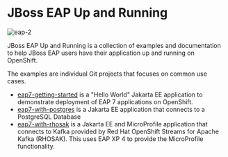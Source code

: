 # JBoss EAP Up and Running

![eap-2](https://user-images.githubusercontent.com/6193/220100789-98f8f1e3-dad3-416f-8c6e-86a9d4da301d.png)

JBoss EAP Up and Running is a collection of examples and documentation to help JBoss EAP users have their application up and running on OpenShift.

The examples are individual Git projects that focuses on common use cases.

* [eap7-getting-started](https://github.com/jboss-eap-up-and-running/eap7-getting-started) is a "Hello World" Jakarta EE application to demonstrate deployment of EAP 7 applications on OpenShift. 
* [eap7-with-postgres](https://github.com/jboss-eap-up-and-running/eap7-with-postgres) is a Jakarta EE application that connects to a PostgreSQL Database
* [eap7-with-rhosak](https://github.com/jboss-eap-up-and-running/eap7-with-rhosak) is a Jakarta EE and MicroProfile application that connects to Kafka provided by Red Hat OpenShift Streams for Apache Kafka (RHOSAK). This uses EAP XP 4 to provide the MicroProfile functionality.
